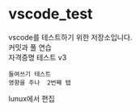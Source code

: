 # vscode_test
vscode를 테스트하기 위한 저장소입니다.   
커밋과 풀 연습   
자격증명 테스트 v3   

	들여쓰기 테스트
	영향을 주나	2번째 탭

lunux에서 편집 
